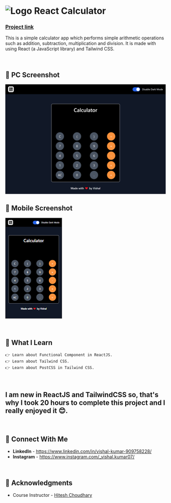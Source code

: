 # ![Logo](./src/images/logo1.svg)  React Calculator
### [Project link]("https://arithmatic-calculator.netlify.app")

This is a simple calculator app which performs simple arithmetic operations such as addition, subtraction, multiplication and division. It is made with using React (a JavaScript library) and Tailwind CSS.

<br>

## 📌 PC Screenshot
![pc-screenshot](./src/images/pc-screenshot.png "PC Screenshot")

## 📌 Mobile Screenshot
![mobile-screenshot](./src/images/mobile-screenshot.png "Moblie Screenshot")

<br>

## 📌 What I Learn

    👉 Learn about Functional Component in ReactJS.
    👉 Learn about Tailwind CSS.
    👉 Learn about PostCSS in Tailwind CSS.

<br>

## I am new in ReactJS and TailwindCSS so, that's why I took 20 hours to complete this project and I really enjoyed it 😊.

<br>

## 💬 Connect With Me

- **LinkedIn** - https://www.linkedin.com/in/vishal-kumar-909758228/
- **Instagram** - https://www.instagram.com/_vishal.kumar07/

<br>

## 📌 Acknowledgments

- Course Instructor - [Hitesh Choudhary](https://github.com/hiteshchoudhary)